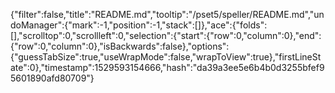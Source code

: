 {"filter":false,"title":"README.md","tooltip":"/pset5/speller/README.md","undoManager":{"mark":-1,"position":-1,"stack":[]},"ace":{"folds":[],"scrolltop":0,"scrollleft":0,"selection":{"start":{"row":0,"column":0},"end":{"row":0,"column":0},"isBackwards":false},"options":{"guessTabSize":true,"useWrapMode":false,"wrapToView":true},"firstLineState":0},"timestamp":1529593154666,"hash":"da39a3ee5e6b4b0d3255bfef95601890afd80709"}